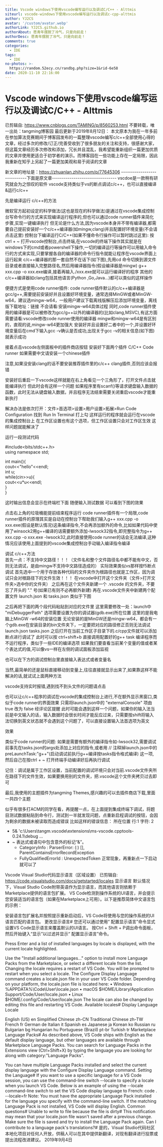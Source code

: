 ```yaml
---
title: Vscode windows下使用vscode编写运行以及调试C/C++ - Alttmis
siteurl: vscode-windows下使用vscode编写运行以及调试c-cpp-alttmis
author: YJ2CS
avatar: '/custom/avatar.webp'
authorLink: YJ2CS.github.io
authorAbout: 愿青年摆脱了冷气，只是向前走！
authorDesc: 愿青年摆脱了冷气，只是向前走！
comments: true
categories:
  - IDE
tags:
  - IDE
no-photos: >-
  https://random.52ecy.cn/randbg.php?size=1&rid-6e58
date: 2020-11-10 22:16:00
---
```



# Vscode windows下使用vscode编写运行以及调试C/C++ - Alttmis
已剪辑自: https://www.cnblogs.com/TAMING/p/8560253.html
不要转载，唯一出处：tangming博客园
最后更新于2019年8月12日：
本文原本为我在一年多前在参加算法竞赛期间于博客园发布的一篇整理vscode编写c/c++全部使用心得的文章，经过多次的修改/订正/完善受收到了很多朋友的关注和支持，很感谢大家，但这篇文章经历多次修改和添加，冗长并且混乱，我希望能重新组织一篇更加优质的文章并使用更适合于初学者的演示。而博客园在一些功能上存在一定局限，因此我重新在知乎上另起了一篇更加美观和易于阅读的文章
 
新文章的地址是：https://zhuanlan.zhihu.com/p/77645306
-----------------------------下面是原文章---------------------------------
vscdoe是一款稍有研究就会为之惊叹的软件
vscode支持类似于vs的断点调试c/c++，也可以直接编译&运行c/c++
 
先是编译运行 c/c++的方法                             
 
微软官方起初设定的科学做法(这也是现在的科学做法)是通过在vscode集成控制台写命令行的方式来实现编译运行程序的,但也可以通过code runner插件来简化步骤,实现一键编译执行
但无论是什么方法,因为vscode本身并不带有编译器,都需要自己提前安装好一个c/c++编译器(如mingw,clang)并且配置好环境变量(不会请点击这里)
控制台下编译运行C/C++(如果不懂命令行操作可以暂时跳过这里):
按 ctrl + ~ 打开vscode控制台,点击终端,在vscode的终端下操作其实就是在windows下的cmd或者powershell下操作,一切的编译运行等操作可以用输入命令行的方式来实现,只要掌握各自的编译器的命令行指令就能让程序在vscode界面上运行起来
c/c++编译器的那一套自然不在话下(如下图),先用cd 命令切换到源文件目录或者直接输入完整路径名,然后用编译器指令(假设编译器是mingw) g++ xxx.cpp -o xxx.exe编译,接着再输入./xxx.exe就可以运行编译好的程序
其他的c/c++编译器如clang包括其他语言(Python ,Go,Java...)都可以类似的这样操作

便捷方式是使用code runner插件:
code runner插件默认的c/c++编译器是gcc/g++,需要提前安装好并且设置好环境变量，通常选择MinGW或者MinGW-w64，建议选mingw-w64，一般用户建议下载离线版解压后添加环境变量，离线版下载地址：链接
不会请看:安装mingw-w64具体过程
同时,code runner插件使用的编译器是可以被修改为gcc/g++以外的编译器的(比如clang,MSVC),有这方面需要请看:vscode修改code runner使用的编译器
mingw和mingw-w64是有区别的，直观的说,mingw-w64更加强大
安装好并且设置好二者中的一个,并设置好环境变量后在cmd下输入gcc -v确认是否成功,出现关于gcc -v的相关信息(如下图)就表示成功

接着点击vscode左侧面板中的插件商店按钮
安装好下面两个插件
C/C++
Code runner
如果需要中文请安装一个chinese插件

注意,如果没安装clang的话不要安装推荐插件里的c/c++ clang插件,否则应该会报错
 
安装好后重启一下vscode这样就能在右上角看见一个三角形了，打开文件点击就能编译执行
但此时会有这样一个问题
如果程序里有scanf()等请求键盘输入数据的函数，此时无法从键盘输入数据，并且程序无法结束需要关闭重启vscode才能重新执行

解决办法是依次打开：文件>首选项>设置>用户设置>拓展>Run Code Configuration
找到  Run In Terminal  打上勾 这样运行的程序就会运行在vscode的集成控制台上
在工作区设置也有这个选项，但工作区设置只会对工作区生效
这样问题就能解决了

 运行一段测试代码

#include<bits/stdc++.h>  
using namespace std;  
  
int main(){  
    cout<<"hello"<<endl;  
    int u;  
    while(cin>>u){  
        cout<<u*u<<endl;  
    }  
}  

这时输出信息会显示在终端栏下面
随便输入测试数据
可以看到下图的效果
 

点击右上角的垃圾桶能提前结束程序运行
code runner插件有一个局限,code runner插件的原理其实是自动在控制台下帮助我们输入g++ xxx.cpp -o xxx.exe(假设是默认情况)这条编译指令,不会再添加额外的命令,比如如果代码中使用了winsock2用g++编译的话需要额外添加-lwsock32指令,即完整指令为g++ xxx.cpp -o xxx.exe -lwsock32,此时直接使用code runner的话会无法编译,这种情况应该使用上面提到的vscode集成控制台手动输入编译指令编译
 
调试 c/c++方法          
首先一点：不支持中文路径！！！（文件名和整个文件路径名中都不能有中文，否则无法调试，是由mingw不支持中文路径造成的）
实际效果类似vs那样按f5断点调试
首先选中一个用于存放各种代码的文件夹作为根路径也就是工作区，因为调试只会对根路径下的文件生效！！！
在vscode中打开这个文件夹（文件>打开文件夹>选中你的文件夹）
之后再在这个文件夹新建一个 .vscode 的文件夹，不要忘了开头的 "." 号(如果已有则不必再额外新建)
再在.vscode文件夹中新建两个配置文件 launch.json 和 tasks.json
类似于下图

之后再把下面的两个段代码粘贴到对应的文件里
这里需要修改一处：launch中 "miDebuggerPath" 选项需要设置为你的调试器(gdb.exe)所在位置 这里的是我电脑上MinGW -w64的安装位置
无论安装的是MinGW还是mingw-w64，都会有一个gdb.exe在安装目录的bin文件夹下，一定要把对应的路径修正否则无法调试
launch.json
tasks.json
之后打开在当前工作区子目录下的.c/cpp文件就可以添加断点进行调试了
此时可以按 ctrl+shift+b 直接调用配置好的g++ task 编译程序而不运行程序，类似于一些IDE的编译选项
如果我们要查看当前某个变量的值或者某个表达式的值,可以像vs一样在左侧的调试面板添加监视

也可以在下方的调试控制台里直接输入表达式或者变量名

当然,最简单的还是鼠标直接移动到变量上,往往直接就显示出来了,如果靠这样不能解决的话,就试试上面两种方法

vscode支持实时报错,遇到找不到头文件的问题请点击 

也可以让c/c++程序的调试在vscode的集成控制台上进行,不在额外显示黑窗口,类似于code runner的界面效果
只需将launch.json中的 "externalConsole" 项由 true 改为 false 
经评论区提醒
此时可能会遇到这样一个问题，如果你的输入法当前是中文输入的话，输入数据时会很长时间才能反应过来，只需要按shift将输入法切换到英文状态就不会遇到这个问题了，可以直接设置输入法首选项为英文

效果

类似于code runner的问题: 如果是需要有额外的编译指令如-lwsock32,需要调试前事先在tasks.json的args处添加上对应的指令,或者用 // 注释掉launch.json中的 preLaunchTask:"g++"(启动调试前执行g++编译按tasks指令格式编译) 这一项,然后自己在按ctrl + ~ 打开终端手动编译好后再执行调试
 
记住：调试是属于工作区设置，当前配置的调试环境只会对当前.vscode文件夹所在路径下的文件生效，如果要换用别的文件夹，把.vscode这个文件夹拷贝过去即可
 
最后,我使用的主题插件为tangming Themes,感兴趣的可以去插件商店下载,里面一共四个主题
 
似乎有很多打ACM的同学在看，再提醒一点，在上面提到集成终端下调试，将题目测试数据粘贴到命令行，测试到一半就发现问题，点重新启程调试的按钮，会因为剩余的数据未被读取而造成错误
比如这样的错误信息：
所在位置 行:1 字符: 2
+ 5& 'c:\Users\tangm\.vscode\extensions\ms-vscode.cpptools-0.24.1\debug ...
+  ~
表达式或语句中包含意外的标记“&”。
    + CategoryInfo          : ParserError: (:) [], ParentContainsErrorRecordException
    + FullyQualifiedErrorId : UnexpectedToken
正常现象，再重新点一下启动就可以了

Vscode Visual Studio代码显示语言（区域设置）
已剪辑自: https://code.visualstudio.com/docs/getstarted/locales
显示语言
默认情况下，Visual Studio Code附带英语作为显示语言，而其他语言则依赖于Marketplace提供的语言包扩展。
VS Code检测到操作系统的UI语言，并会提示您安装适当的语言包（如果在Marketplace上可用）。以下是推荐简体中文语言包的示例：

安装语言包扩展名并按照提示重新启动后，VS Code将使用与您的操作系统的UI语言匹配的语言包。
更改显示语言#
您还可以通过使用“ 配置显示语言”命令显式设置VS Code显示语言来覆盖默认的UI语言。
按Ctrl + Shift + P调出命令面板，然后开始键入“显示”以过滤并显示“ 配置显示语言”命令。

Press Enter and a list of installed languages by locale is displayed, with the current locale highlighted.

Use the "Install additional languages..." option to install more Language Packs from the Marketplace, or select a different locale from the list. Changing the locale requires a restart of VS Code. You will be prompted to restart when you select a locale.
The Configure Display Language command creates a locale.json file in your user VS Code folder. Depending on your platform, the locale.json file is located here:
	• Windows %APPDATA%\Code\User\locale.json
	• macOS $HOME/Library/Application Support/Code/User/locale.json
	• Linux $HOME/.config/Code/User/locale.json
The locale can also be changed by editing this file and restarting VS Code.
Available locales#
Display Language Locale 
	
English (US)	en
Simplified Chinese	zh-CN
Traditional Chinese	zh-TW
French	fr
German	de
Italian	it
Spanish	es
Japanese	ja
Korean	ko
Russian	ru
Bulgarian	bg
Hungarian	hu
Portuguese (Brazil)	pt-br
Turkish	tr
Marketplace Language Packs#
As described above, VS Code ships with English as the default display language, but other languages are available through Marketplace Language Packs.
You can search for Language Packs in the Extensions view (Ctrl+Shift+X) by typing the language you are looking for along with category:"Language Packs".

You can have multiple Language Packs installed and select the current display language with the Configure Display Language command.
Setting the Language#
If you want to use a specific language for a VS Code session, you can use the command-line switch --locale to specify a locale when you launch VS Code.
Below is an example of using the --locale command-line switch to set the VS Code display language to French:
code . --locale=fr 
Note: You must have the appropriate Language Pack installed for the language you specify with the command-line switch. If the matching Language Pack is not installed, VS Code will display English.
Common questions#
Unable to write to file because the file is dirty#
This notification may mean that your locale.json file wasn't saved after a previous change. Make sure the file is saved and try to install the Language Pack again.
Can I contribute to a language pack's translations?#
是的，Visual Studio代码社区本地化项目对任何人开放，供稿人可以在其中提供新翻译，对现有翻译进行投票或提出流程改进建议。
2019年9月4日
